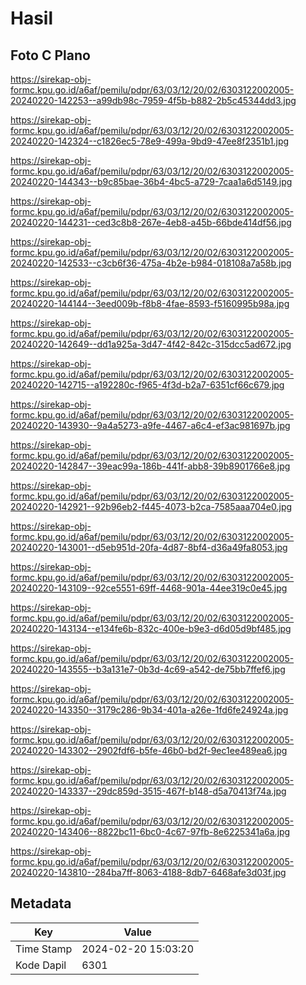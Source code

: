 # Hasil

## Foto C Plano

https://sirekap-obj-formc.kpu.go.id/a6af/pemilu/pdpr/63/03/12/20/02/6303122002005-20240220-142253--a99db98c-7959-4f5b-b882-2b5c45344dd3.jpg

https://sirekap-obj-formc.kpu.go.id/a6af/pemilu/pdpr/63/03/12/20/02/6303122002005-20240220-142324--c1826ec5-78e9-499a-9bd9-47ee8f2351b1.jpg

https://sirekap-obj-formc.kpu.go.id/a6af/pemilu/pdpr/63/03/12/20/02/6303122002005-20240220-144343--b9c85bae-36b4-4bc5-a729-7caa1a6d5149.jpg

https://sirekap-obj-formc.kpu.go.id/a6af/pemilu/pdpr/63/03/12/20/02/6303122002005-20240220-144231--ced3c8b8-267e-4eb8-a45b-66bde414df56.jpg

https://sirekap-obj-formc.kpu.go.id/a6af/pemilu/pdpr/63/03/12/20/02/6303122002005-20240220-142533--c3cb6f36-475a-4b2e-b984-018108a7a58b.jpg

https://sirekap-obj-formc.kpu.go.id/a6af/pemilu/pdpr/63/03/12/20/02/6303122002005-20240220-144144--3eed009b-f8b8-4fae-8593-f5160995b98a.jpg

https://sirekap-obj-formc.kpu.go.id/a6af/pemilu/pdpr/63/03/12/20/02/6303122002005-20240220-142649--dd1a925a-3d47-4f42-842c-315dcc5ad672.jpg

https://sirekap-obj-formc.kpu.go.id/a6af/pemilu/pdpr/63/03/12/20/02/6303122002005-20240220-142715--a192280c-f965-4f3d-b2a7-6351cf66c679.jpg

https://sirekap-obj-formc.kpu.go.id/a6af/pemilu/pdpr/63/03/12/20/02/6303122002005-20240220-143930--9a4a5273-a9fe-4467-a6c4-ef3ac981697b.jpg

https://sirekap-obj-formc.kpu.go.id/a6af/pemilu/pdpr/63/03/12/20/02/6303122002005-20240220-142847--39eac99a-186b-441f-abb8-39b8901766e8.jpg

https://sirekap-obj-formc.kpu.go.id/a6af/pemilu/pdpr/63/03/12/20/02/6303122002005-20240220-142921--92b96eb2-f445-4073-b2ca-7585aaa704e0.jpg

https://sirekap-obj-formc.kpu.go.id/a6af/pemilu/pdpr/63/03/12/20/02/6303122002005-20240220-143001--d5eb951d-20fa-4d87-8bf4-d36a49fa8053.jpg

https://sirekap-obj-formc.kpu.go.id/a6af/pemilu/pdpr/63/03/12/20/02/6303122002005-20240220-143109--92ce5551-69ff-4468-901a-44ee319c0e45.jpg

https://sirekap-obj-formc.kpu.go.id/a6af/pemilu/pdpr/63/03/12/20/02/6303122002005-20240220-143134--e134fe6b-832c-400e-b9e3-d6d05d9bf485.jpg

https://sirekap-obj-formc.kpu.go.id/a6af/pemilu/pdpr/63/03/12/20/02/6303122002005-20240220-143555--b3a131e7-0b3d-4c69-a542-de75bb7ffef6.jpg

https://sirekap-obj-formc.kpu.go.id/a6af/pemilu/pdpr/63/03/12/20/02/6303122002005-20240220-143350--3179c286-9b34-401a-a26e-1fd6fe24924a.jpg

https://sirekap-obj-formc.kpu.go.id/a6af/pemilu/pdpr/63/03/12/20/02/6303122002005-20240220-143302--2902fdf6-b5fe-46b0-bd2f-9ec1ee489ea6.jpg

https://sirekap-obj-formc.kpu.go.id/a6af/pemilu/pdpr/63/03/12/20/02/6303122002005-20240220-143337--29dc859d-3515-467f-b148-d5a70413f74a.jpg

https://sirekap-obj-formc.kpu.go.id/a6af/pemilu/pdpr/63/03/12/20/02/6303122002005-20240220-143406--8822bc11-6bc0-4c67-97fb-8e6225341a6a.jpg

https://sirekap-obj-formc.kpu.go.id/a6af/pemilu/pdpr/63/03/12/20/02/6303122002005-20240220-143810--284ba7ff-8063-4188-8db7-6468afe3d03f.jpg


## Metadata

| Key        | Value               |
| ---------- | ------------------- |
| Time Stamp | 2024-02-20 15:03:20 |
| Kode Dapil | 6301                |



